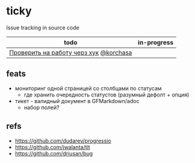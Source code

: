 # ticky
Issue tracking in source code

| todo | in-progress |
| --- | --- |
| [Проверить на работу черз хук](.issues/todo/pre-commit-hook.md) [@korchasa](https://github.com/korchasa)<br/> | |

## feats

- мониторинг одной страницей со столбцами по статусам
    * где хранить очередность статустов (разумный дефолт + опция)    
- тикет - валидный документ в GFMarkdown/adoc
    * набор полей?

## refs

- https://github.com/dudarev/progressio
- https://github.com/jwalanta/tit
- https://github.com/driusan/bug
